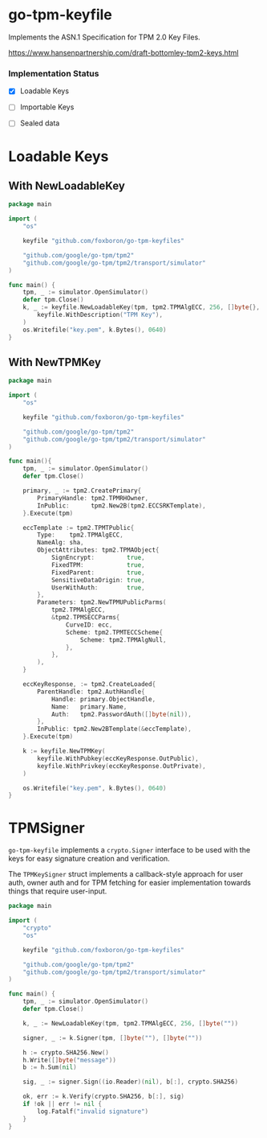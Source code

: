 go-tpm-keyfile
==============

Implements the ASN.1 Specification for TPM 2.0 Key Files.

https://www.hansenpartnership.com/draft-bottomley-tpm2-keys.html


### Implementation Status

- [x] Loadable Keys
- [ ] Importable Keys
- [ ] Sealed data


# Loadable Keys

## With NewLoadableKey

```go
package main

import (
	"os"

	keyfile "github.com/foxboron/go-tpm-keyfiles"

	"github.com/google/go-tpm/tpm2"
	"github.com/google/go-tpm/tpm2/transport/simulator"
)

func main() {
	tpm, _ := simulator.OpenSimulator()
	defer tpm.Close()
	k, _ := keyfile.NewLoadableKey(tpm, tpm2.TPMAlgECC, 256, []byte{},
		keyfile.WithDescription("TPM Key"),
	)
	os.Writefile("key.pem", k.Bytes(), 0640)
}
```

## With NewTPMKey

```go
package main

import (
	"os"

	keyfile "github.com/foxboron/go-tpm-keyfiles"

	"github.com/google/go-tpm/tpm2"
	"github.com/google/go-tpm/tpm2/transport/simulator"
)

func main(){
	tpm, _ := simulator.OpenSimulator()
	defer tpm.Close()

	primary, _ := tpm2.CreatePrimary{
		PrimaryHandle: tpm2.TPMRHOwner,
		InPublic:      tpm2.New2B(tpm2.ECCSRKTemplate),
	}.Execute(tpm)

	eccTemplate := tpm2.TPMTPublic{
		Type:    tpm2.TPMAlgECC,
		NameAlg: sha,
		ObjectAttributes: tpm2.TPMAObject{
			SignEncrypt:         true,
			FixedTPM:            true,
			FixedParent:         true,
			SensitiveDataOrigin: true,
			UserWithAuth:        true,
		},
		Parameters: tpm2.NewTPMUPublicParms(
			tpm2.TPMAlgECC,
			&tpm2.TPMSECCParms{
				CurveID: ecc,
				Scheme: tpm2.TPMTECCScheme{
					Scheme: tpm2.TPMAlgNull,
				},
			},
		),
	}

	eccKeyResponse, := tpm2.CreateLoaded{
		ParentHandle: tpm2.AuthHandle{
			Handle: primary.ObjectHandle,
			Name:   primary.Name,
			Auth:   tpm2.PasswordAuth([]byte(nil)),
		},
		InPublic: tpm2.New2BTemplate(&eccTemplate),
	}.Execute(tpm)

	k := keyfile.NewTPMKey(
		keyfile.WithPubkey(eccKeyResponse.OutPublic),
		keyfile.WithPrivkey(eccKeyResponse.OutPrivate),
	)

	os.Writefile("key.pem", k.Bytes(), 0640)
}
```


# TPMSigner

`go-tpm-keyfile` implements a `crypto.Signer` interface to be used with the keys
for easy signature creation and verification.

The `TPMKeySigner` struct implements a callback-style approach for user auth,
owner auth and for TPM fetching for easier implementation towards things that
require user-input.

```go
package main

import (
	"crypto"
	"os"

	keyfile "github.com/foxboron/go-tpm-keyfiles"

	"github.com/google/go-tpm/tpm2"
	"github.com/google/go-tpm/tpm2/transport/simulator"
)

func main() {
	tpm, _ := simulator.OpenSimulator()
	defer tpm.Close()

	k, _ := NewLoadableKey(tpm, tpm2.TPMAlgECC, 256, []byte(""))

	signer, _ := k.Signer(tpm, []byte(""), []byte(""))

	h := crypto.SHA256.New()
	h.Write([]byte("message"))
	b := h.Sum(nil)

	sig, _ := signer.Sign((io.Reader)(nil), b[:], crypto.SHA256)

	ok, err := k.Verify(crypto.SHA256, b[:], sig)
	if !ok || err != nil {
		log.Fatalf("invalid signature")
	}
}
```
